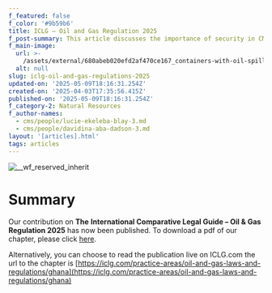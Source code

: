 ```yaml
---
f_featured: false
f_color: '#9b59b6'
title: ICLG – Oil and Gas Regulation 2025
f_post-summary: This article discusses the importance of security in CMS.
f_main-image:
  url: >-
    /assets/external/680abeb020efd2af470ce167_containers-with-oil-spilled-at-industrial-site-2024-12-04-21-20-15-utc.png
  alt: null
slug: iclg-oil-and-gas-regulations-2025
updated-on: '2025-05-09T18:16:31.254Z'
created-on: '2025-04-03T17:35:56.415Z'
published-on: '2025-05-09T18:16:31.254Z'
f_category-2: Natural Resources
f_author-names:
  - cms/people/lucie-ekeleba-blay-3.md
  - cms/people/davidina-aba-dadson-3.md
layout: '[articles].html'
tags: articles
---
```


![__wf_reserved_inherit](/assets/external/680ae1357b27043f64391145_pexels-tomfisk-5462679201201201.png)

Summary
=======

Our contribution on **The** **International Comparative Legal Guide – Oil & Gas Regulation 2025** has now been published. To download a pdf of our chapter, please click [here](https://online.flippingbook.com/view/621296914/).

Alternatively, you can choose to read the publication live on ICLG.com the url to the chapter is [https://iclg.com/practice-areas/oil-and-gas-laws-and-regulations/ghana](https://iclg.com/practice-areas/oil-and-gas-laws-and-regulations/ghana)

‍
